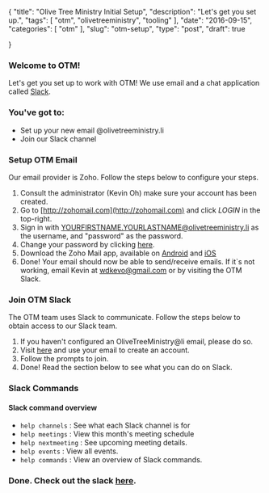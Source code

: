 {
    "title": "Olive Tree Ministry Initial Setup",
    "description": "Let's get you set up.",
    "tags": [ 
        "otm",
        "olivetreeministry",
        "tooling"
    ],
    "date": "2016-09-15",
    "categories": [
    	"otm"
    ],
    "slug": "otm-setup",
    "type": "post",
    "draft": true

}

### Welcome to OTM!
Let's get you set up to work with OTM! We use email and a chat application called [Slack](https://slack.com/).

### You've got to:
- Set up your new email @olivetreeministry.li
- Join our Slack channel

### Setup OTM Email

Our email provider is Zoho. Follow the steps below to configure your steps.

1. Consult the administrator (Kevin Oh) make sure your account has been created.
2. Go to [http://zohomail.com](http://zohomail.com) and click *LOGIN* in the top-right. 
3. Sign in with YOURFIRSTNAME.YOURLASTNAME@olivetreeministry.li as the username, and "password" as the password.
4. Change your password by clicking [here](https://accounts.zoho.com/u/h#security/security_pwd). 
5. Download the Zoho Mail app, available on [Android](https://play.google.com/store/apps/details?id=com.zoho.mail&hl=en) and [iOS](https://itunes.apple.com/us/app/zoho-mail-email-calendar-contacts/id909262651?ls=1&mt=8)
6. Done! Your email should now be able to send/receive emails. If it`s not working, email Kevin at wdkevo@gmail.com or by visiting the OTM Slack.

### Join OTM Slack

The OTM team uses Slack to communicate. Follow the steps below to obtain access to our Slack team.

1. If you haven't configured an OliveTreeMinistry@li email, please do so.
2. Visit [here](http://olivetreeministry.slack.com/signup) and use your email to create an account.
3. Follow the prompts to join. 
4. Done! Read the section below to see what you can do on Slack.

### Slack Commands

#### Slack command overview

- `help channels` : See what each Slack channel is for
- `help meetings` : View this month's meeting schedule
- `help nextmeeting` : See upcoming meeting details.
- `help events` : View all events.
- `help commands` : View an overview of Slack commands.

### Done. Check out the slack [here](https://olivetreeministry.slack.com).

<br/>
